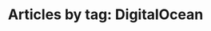 ---
layout: blog_by_tag
title: 'Articles by tag: DigitalOcean'
tag: digitalocean
permalink: /blog/tag/digitalocean/
---